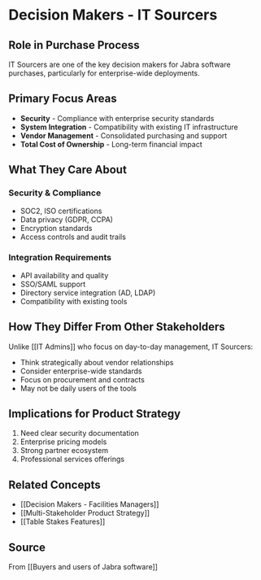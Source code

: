 # Decision Makers - IT Sourcers

## Role in Purchase Process

IT Sourcers are one of the key decision makers for Jabra software purchases, particularly for enterprise-wide deployments.

## Primary Focus Areas

- **Security** - Compliance with enterprise security standards
- **System Integration** - Compatibility with existing IT infrastructure
- **Vendor Management** - Consolidated purchasing and support
- **Total Cost of Ownership** - Long-term financial impact

## What They Care About

### Security & Compliance
- SOC2, ISO certifications
- Data privacy (GDPR, CCPA)
- Encryption standards
- Access controls and audit trails

### Integration Requirements
- API availability and quality
- SSO/SAML support
- Directory service integration (AD, LDAP)
- Compatibility with existing tools

## How They Differ From Other Stakeholders

Unlike [[IT Admins]] who focus on day-to-day management, IT Sourcers:
- Think strategically about vendor relationships
- Consider enterprise-wide standards
- Focus on procurement and contracts
- May not be daily users of the tools

## Implications for Product Strategy

1. Need clear security documentation
2. Enterprise pricing models
3. Strong partner ecosystem
4. Professional services offerings

## Related Concepts
- [[Decision Makers - Facilities Managers]]
- [[Multi-Stakeholder Product Strategy]]
- [[Table Stakes Features]]

## Source
From [[Buyers and users of Jabra software]]
